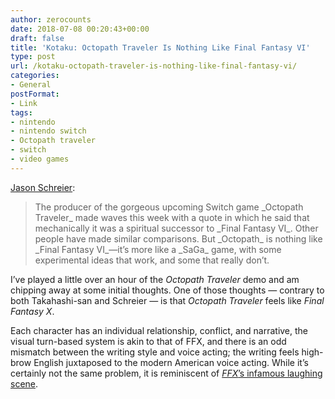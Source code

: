 ```yaml
---
author: zerocounts
date: 2018-07-08 00:20:43+00:00
draft: false
title: 'Kotaku: Octopath Traveler Is Nothing Like Final Fantasy VI'
type: post
url: /kotaku-octopath-traveler-is-nothing-like-final-fantasy-vi/
categories:
- General
postFormat:
- Link
tags:
- nintendo
- nintendo switch
- Octopath traveler
- switch
- video games
---
```


[Jason Schreier](https://kotaku.com/octopath-traveler-is-nothing-like-final-fantasy-vi-1827391950):


<blockquote>The producer of the gorgeous upcoming Switch game _Octopath Traveler_ made waves this week with a quote in which he said that mechanically it was a spiritual successor to _Final Fantasy VI_. Other people have made similar comparisons. But _Octopath_ is nothing like _Final Fantasy VI_—it’s more like a _SaGa_ game, with some experimental ideas that work, and some that really don’t.

</blockquote>

I’ve played a little over an hour of the _Octopath Traveler_ demo and am chipping away at some initial thoughts. One of those thoughts — contrary to both Takahashi-san and Schreier — is that _Octopath Traveler_ feels like _Final Fantasy X_.

Each character has an individual relationship, conflict, and narrative, the visual turn-based system is akin to that of FFX, and there is an odd mismatch between the writing style and voice acting; the writing feels high-brow English juxtaposed to the modern American voice acting. While it’s certainly not the same problem, it is reminiscent of [_FFX_](https://youtu.be/WJotVinhXJ4)[’s infamous laughing scene](https://youtu.be/WJotVinhXJ4).
